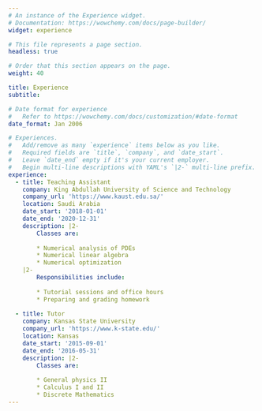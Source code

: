 ```yaml
---
# An instance of the Experience widget.
# Documentation: https://wowchemy.com/docs/page-builder/
widget: experience

# This file represents a page section.
headless: true

# Order that this section appears on the page.
weight: 40

title: Experience
subtitle:

# Date format for experience
#   Refer to https://wowchemy.com/docs/customization/#date-format
date_format: Jan 2006

# Experiences.
#   Add/remove as many `experience` items below as you like.
#   Required fields are `title`, `company`, and `date_start`.
#   Leave `date_end` empty if it's your current employer.
#   Begin multi-line descriptions with YAML's `|2-` multi-line prefix.
experience:
  - title: Teaching Assistant
    company: King Abdullah University of Science and Technology
    company_url: 'https://www.kaust.edu.sa/'
    location: Saudi Arabia
    date_start: '2018-01-01'
    date_end: '2020-12-31'
    description: |2-
        Classes are:
        
        * Numerical analysis of PDEs
        * Numerical linear algebra
        * Numerical optimization
    |2-
        Responsibilities include:
        
        * Tutorial sessions and office hours
        * Preparing and grading homework
        
  - title: Tutor
    company: Kansas State University
    company_url: 'https://www.k-state.edu/'
    location: Kansas
    date_start: '2015-09-01'
    date_end: '2016-05-31'
    description: |2-
        Classes are:
        
        * General physics II
        * Calculus I and II
        * Discrete Mathematics
---
```

